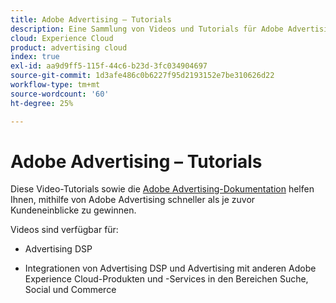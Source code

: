 ```yaml
---
title: Adobe Advertising – Tutorials
description: Eine Sammlung von Videos und Tutorials für Adobe Advertising.
cloud: Experience Cloud
product: advertising cloud
index: true
exl-id: aa9d9ff5-115f-44c6-b23d-3fc034904697
source-git-commit: 1d3afe486c0b6227f95d2193152e7be310626d22
workflow-type: tm+mt
source-wordcount: '60'
ht-degree: 25%

---
```


# Adobe Advertising – Tutorials

Diese Video-Tutorials sowie die [Adobe Advertising-Dokumentation](https://experienceleague.adobe.com/de/docs/advertising) helfen Ihnen, mithilfe von Adobe Advertising schneller als je zuvor Kundeneinblicke zu gewinnen.

Videos sind verfügbar für:

* Advertising DSP

* Integrationen von Advertising DSP und Advertising mit anderen Adobe Experience Cloud-Produkten und -Services in den Bereichen Suche, Social und Commerce

<!--
See other -learn tutorials landing pages to get ideas for additional content
-->

